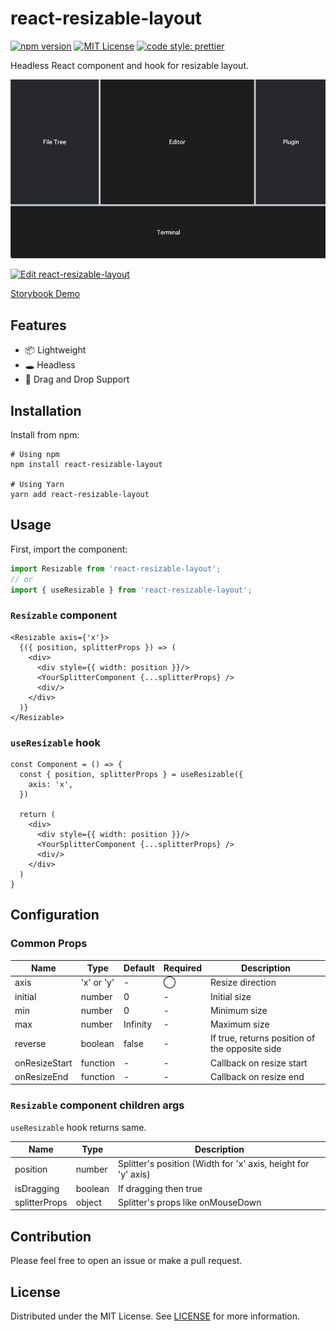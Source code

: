 # react-resizable-layout

[![npm version](https://badge.fury.io/js/react-resizable-layout.svg)](http://badge.fury.io/js/react-resizable-layout)
[![MIT License](http://img.shields.io/badge/license-MIT-blue.svg?style=flat)](LICENSE)
[![code style: prettier](https://img.shields.io/badge/code_style-prettier-ff69b4.svg)](https://github.com/prettier/prettier)

Headless React component and hook for resizable layout.

![Hero Image](./hero.gif)

[![Edit react-resizable-layout](https://codesandbox.io/static/img/play-codesandbox.svg)](https://codesandbox.io/s/react-resizable-layout-jy3vhk?fontsize=14&hidenavigation=1&theme=dark)

[Storybook Demo](https://ryosogawa.github.io/react-resizable-layout/)

## Features

- 📦 Lightweight
- 🕳 Headless
- 🤏 Drag and Drop Support

## Installation

Install from npm:

```
# Using npm
npm install react-resizable-layout

# Using Yarn
yarn add react-resizable-layout
```

## Usage

First, import the component:

```ts
import Resizable from 'react-resizable-layout';
// or
import { useResizable } from 'react-resizable-layout';
```

### `Resizable` component

```tsx
<Resizable axis={'x'}>
  {({ position, splitterProps }) => (
    <div>
      <div style={{ width: position }}/>
      <YourSplitterComponent {...splitterProps} />
      <div/>
    </div>
  )}
</Resizable>
```

### `useResizable` hook

```tsx
const Component = () => {
  const { position, splitterProps } = useResizable({
    axis: 'x',
  })

  return (
    <div>
      <div style={{ width: position }}/>
      <YourSplitterComponent {...splitterProps} />
      <div/>
    </div>
  )
}
```

## Configuration

### Common Props

| Name          | Type       | Default  | Required   | Description                                    |
|---------------|------------|----------|------------|------------------------------------------------|
| axis          | 'x' or 'y' | -        | ◯          | Resize direction                               |
| initial       | number     | 0        | -          | Initial size                                   |
| min           | number     | 0        | -          | Minimum size                                   |
| max           | number     | Infinity | -          | Maximum size                                   |
| reverse       | boolean    | false    | -          | If true, returns position of the opposite side |
| onResizeStart | function   | -        | -          | Callback on resize start                       |
| onResizeEnd   | function   | -        | -          | Callback on resize end                         |

### `Resizable` component children args

`useResizable` hook returns same.

| Name          | Type    | Description                                                   |
|---------------|---------|---------------------------------------------------------------|
| position      | number  | Splitter's position (Width for 'x' axis, height for 'y' axis) |
| isDragging    | boolean | If dragging then true                                         |
| splitterProps | object  | Splitter's props like onMouseDown                             |

## Contribution

Please feel free to open an issue or make a pull request.

## License

Distributed under the MIT License. See [LICENSE](./LICENSE) for more information.

